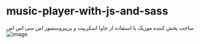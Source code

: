 # music-player-with-js-and-sass
ساخت پخش کننده موزیک با استفاده از جاوا اسکریپت و  پریپروسسور اس سی اس اس
![image](https://github.com/user-attachments/assets/45ca11da-00df-4f45-8093-eb84f56b305a)

